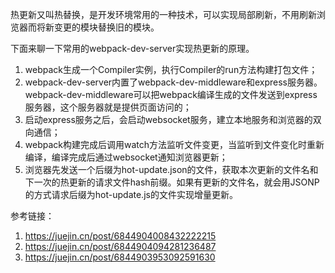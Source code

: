 热更新又叫热替换，是开发环境常用的一种技术，可以实现局部刷新，不用刷新浏览器而将新变更的模块替换旧的模块。

下面来聊一下常用的webpack-dev-server实现热更新的原理。

1. webpack生成一个Compiler实例，执行Compiler的run方法构建打包文件；
2. webpack-dev-server内置了webpack-dev-middleware和express服务器。webpack-dev-middleware可以把webpack编译生成的文件发送到express服务器，这个服务器就是提供页面访问的；
3. 启动express服务之后，会启动websocket服务，建立本地服务和浏览器的双向通信；
4. webpack构建完成后调用watch方法监听文件变更，当监听到文件变化时重新编译，编译完成后通过websocket通知浏览器更新；
5. 浏览器先发送一个后缀为hot-update.json的文件，获取本次更新的文件名和下一次的热更新的请求文件hash前缀。如果有更新的文件名，就会用JSONP的方式请求后缀为hot-update.js的文件实现增量更新。



参考链接：

1. https://juejin.cn/post/6844904008432222215
1. https://juejin.cn/post/6844904094281236487
1. https://juejin.cn/post/6844903953092591630

